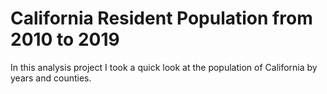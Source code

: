 # California Resident Population from 2010 to 2019

In this analysis project I took a quick look at the population of California by years and counties.